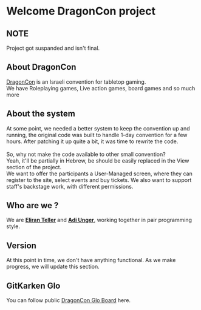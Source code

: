 # Welcome DragonCon project

## NOTE 
Project got suspanded and isn't final.

## About DragonCon
[DragonCon](http://dragoncon.co.il) is an Israeli convention for tabletop gaming.<br>
We have Roleplaying games, Live action games, board games and so much more

## About the system

At some point, we needed a better system to keep the convention up and running, the original code was built to handle 1-day convention for a few hours. After patching it up quite a bit, it was time to rewrite the code.<br>
<br>
So, why not make the code available to other small convention? <br>
Yeah, it'll be partially in Hebrew, be should be easily replaced in the View section of the project.
<br>
We want to offer the participants a User-Managed screen, where they can register to the site, select events and buy tickets.
We also want to support staff's backstage work, with different permissions.
<br>

## Who are we ?
We are [**Eliran Teller**](https://www.facebook.com/TheMadKow) and [**Adi Unger**](https://www.facebook.com/adi.unger), working together in pair programming style.<br>

## Version

At this point in time, we don't have anything functional. As we make progress, we will update this section.

## GitKarken Glo
You can follow public [DragonCon Glo Board](https://app.gitkraken.com/glo/board/XXZE9QtDJAAPHO8t) here.
